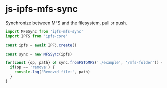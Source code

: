# js-ipfs-mfs-sync

Synchronize between MFS and the filesystem, pull or push.

```javascript
import MFSSync from 'ipfs-mfs-sync'
import IPFS from 'ipfs-core'

const ipfs = await IPFS.create()

const sync = new MFSSync(ipfs)

for(const {op, path} of sync.fromFSToMFS('./example', '/mfs-folder')) {
  if(op == 'remove') {
    console.log('Removed file:', path)
  }
}
```

